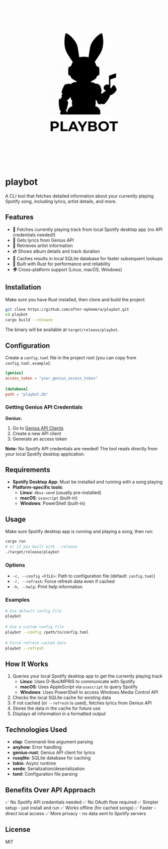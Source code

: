 ![logo](playbot.png)

# playbot

A CLI tool that fetches detailed information about your currently playing Spotify song, including lyrics, artist details, and more.

## Features

- 🎵 Fetches currently playing track from local Spotify desktop app (no API credentials needed!)
- 📝 Gets lyrics from Genius API
- 👤 Retrieves artist information
- 💿 Shows album details and track duration
- 💾 Caches results in local SQLite database for faster subsequent lookups
- 🚀 Built with Rust for performance and reliability
- 🌍 Cross-platform support (Linux, macOS, Windows)

## Installation

Make sure you have Rust installed, then clone and build the project:

```bash
git clone https://github.com/after-ephemera/playbot.git
cd playbot
cargo build --release
```

The binary will be available at `target/release/playbot`.

## Configuration

Create a `config.toml` file in the project root (you can copy from `config.toml.example`):

```toml
[genius]
access_token = "your_genius_access_token"

[database]
path = "playbot.db"
```

### Getting Genius API Credentials

**Genius:**
1. Go to [Genius API Clients](https://genius.com/api-clients)
2. Create a new API client
3. Generate an access token

**Note:** No Spotify API credentials are needed! The tool reads directly from your local Spotify desktop application.

## Requirements

- **Spotify Desktop App**: Must be installed and running with a song playing
- **Platform-specific tools**:
  - **Linux**: `dbus-send` (usually pre-installed)
  - **macOS**: `osascript` (built-in)
  - **Windows**: PowerShell (built-in)

## Usage

Make sure Spotify desktop app is running and playing a song, then run:

```bash
cargo run
# or if you built with --release
./target/release/playbot
```

### Options

- `-c, --config <FILE>`: Path to configuration file (default: `config.toml`)
- `-r, --refresh`: Force refresh data even if cached
- `-h, --help`: Print help information

### Examples

```bash
# Use default config file
playbot

# Use a custom config file
playbot --config /path/to/config.toml

# Force refresh cached data
playbot --refresh
```

## How It Works

1. Queries your local Spotify desktop app to get the currently playing track
   - **Linux**: Uses D-Bus/MPRIS to communicate with Spotify
   - **macOS**: Uses AppleScript via `osascript` to query Spotify
   - **Windows**: Uses PowerShell to access Windows Media Control API
2. Checks the local SQLite cache for existing data
3. If not cached (or `--refresh` is used), fetches lyrics from Genius API
4. Stores the data in the cache for future use
5. Displays all information in a formatted output

## Technologies Used

- **clap**: Command-line argument parsing
- **anyhow**: Error handling
- **genius-rust**: Genius API client for lyrics
- **rusqlite**: SQLite database for caching
- **tokio**: Async runtime
- **serde**: Serialization/deserialization
- **toml**: Configuration file parsing

## Benefits Over API Approach

✅ No Spotify API credentials needed
✅ No OAuth flow required
✅ Simpler setup - just install and run
✅ Works offline (for cached songs)
✅ Faster - direct local access
✅ More privacy - no data sent to Spotify servers

## License

MIT
